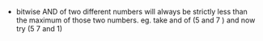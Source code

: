 * bitwise AND of two different numbers will always be strictly less than the maximum of those two numbers.
   eg. take and of (5 and 7 ) and now try (5 7 and 1) 